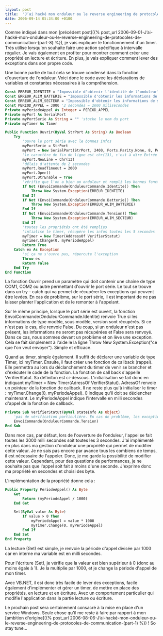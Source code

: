```yaml
---
layout: post
title:  "J’ai hacké mon onduleur ou le reverse engineering de protocoles de communication (part 9)"
date: 2006-09-14 05:34:00 +0100
---
```

Comme indiqué dans mon [précédent post]({% post_url 2006-09-01-J’ai-hacké-mon-onduleur-ou-le-reverse-engineering-de-protocoles-de-communication-(part-8) %}), je vais expliquer le fonctionnement d'un timer. Très utilise lorsqu'on souhaite faire une action spécifique à intervalle régulier. Je vais également en profiter pour montrer comment créer une propriété en lecture et écriture. En plus, je vais expliquer comment lever des exceptions dans son propre code. 

Une bonne partie de tout cela se trouve condensé dans la fonction d'ouverture de l'onduleur. Voici donc le code avec les déclarations de variables et constantes nécessaires à la compréhension. 

```vb
Const ERREUR_IDENTITE = "Impossible d'obtenir l'identité de l'onduleur" 
Const ERREUR_ALIM_BATTERIE = "Impossible d'obtenir les informations de batterie" 
Const ERREUR_ALIM_SECTEUR = "Impossible d'obtenir les informations de secteur" 
Const PERIOD_APPEL = 3000 '2 secondes = 2000 milisecondes 
Private myPeriodeAppel As Integer = PERIOD_APPEL 
Private myPort As SerialPort 
Private myPortSerie As String = "" 'stocke le nom du port 
Private myTimer As Timer 

Public Function Ouvrir(ByVal StrPort As String) As Boolean 
    Try 
        'ouvre le port série avec le bonnes infos 
        myPortSerie = StrPort 
        myPort = New SerialPort(StrPort, 2400, Ports.Parity.None, 8, Ports.StopBits.One) 
        'le caractère de fin de ligne est chr(13), c'est à dire Entrée 
        myPort.NewLine = Chr(13) 
        'délais d'attente de 2 secondes 
        myPort.ReadTimeout = 2000 
        myPort.Open() 
        myPort.DtrEnable = True 
        'vérifie que l'on a bien un onduleur et rempli les bonnes fonctions 
        If Not (EnvoiCommande(OnduleurCommande.Identite)) Then 
            Throw New System.Exception(ERREUR_IDENTITE) 
        End If 
        If Not (EnvoiCommande(OnduleurCommande.Batterie)) Then 
            Throw New System.Exception(ERREUR_ALIM_BATTERIE) 
        End If 
        If Not (EnvoiCommande(OnduleurCommande.Tension)) Then 
            Throw New System.Exception(ERREUR_ALIM_SECTEUR) 
        End If 
        'toutes les propriétés ont été remplies 
        'intialise le timer, récupère les infos toutes les 5 secondes 
        myTimer = New Timer(AddressOf VerifierStatut) 
        myTimer.Change(0, myPeriodeAppel) 
        Return True 
    Catch ex As Exception 
        'si ça ne s'ouvre pas, répercute l'exception 
        Throw ex 
        Return False 
    End Try 
End Function 
```

La fonction Ouvrir prend un paramètre qui doit contenir une chaîne de type COM1, COM2 ou autre permettant d'ouvrir le port série. Le tout se trouve dans un try – catch qui va permet de récupérer les exceptions qui peuvent être levées. En cas de problème, sur le port série, il est important de ne pas laisser planter l'application et de le remonter à l'appelant. 

Sur le même principe, lorsque le port série est ouvert, la fonction EnvoiCommande(OnduleurCommande.Identite) renvoie True si les informations de type modèle, sous modèle, version sont récupérés. Si ce n'est pas le cas, elle renvoie False. Du coup, si un onduleur n'est pas présent, les informations ne seront pas récupérées et False sera renvoyé. Dans ce cas, nous sommes devant un problème et on lève une exception. Cela se fait simplement à l'aide le la ligne Throw New System.Exception("ce que l'on veut envoyer"). Simple et efficace. 

Quand au timer, simple également. Il suffit de déclarer une variable de type Timer, ici myTimer. Ensuite, il faut créer une fonction de callback (rappel). Elle permettra au lors du déclanchement du timer de venir se brancher et d'exécuter le code de la fonction. La fonction de call back s'appelle VerifierStatut. Sa définiton est ci-dessous. L'initialisation se fait donc en indiquant myTimer = New Timer(AdressOf VerifierStatut). AdressOf renvoie un pointeur de la fonction de callback. Il ne reste plus qu'à initialiser le timer : myTimer.Change(0, myPeriodeAppel). 0 indique qu'il doit se déclencher maintenant. Le myPeriodeAppel indique l'intervalle en milli secondes d'appel de la fonction de callback. 

```vb
Private Sub VerifierStatut(ByVal stateInfo As Object) 
    'pas de vérification particulière. En cas de problème, les exceptions sont trappées dans la fonction EnvoiCommande 
    EnvoiCommande(OnduleurCommande.Tension) 
End Sub 
```

Dans mon cas, par défaut, lors de l'ouverture de l'onduleur, l'appel se fait toutes les 3000 milli secondes soit toutes les 3 secondes. J'ai implémenté en plus dans ma gestion d'onduleur une propriété qui permet de modifier cette valeur. Je ne sais pas encore par avance tous les combiens de temps, il est nécessaire de l'appeler. Donc, je me garde la possibilité de modifier cette valeur. Cependant, pour des questions de performances, je ne souhaite pas que l'appel soit fait à moins d'une seconde. J'exprime donc ma propriété en secondes et choisi des byte. 

L'implémentation de la propriété donne cela : 

```vb
Public Property PeriodeAppel() As Byte 
    Get 
        Return (myPeriodeAppel / 1000) 
    End Get 

    Set(ByVal value As Byte) 
        If value > 0 Then 
            myPeriodeAppel = value * 1000 
            myTimer.Change(0, myPeriodeAppel) 
        End If 
    End Set
End Property 
```

La lecture (Get) est simple, je renvoie la période d'appel divisée par 1000 car en interne ma variable est en milli secondes. 

Pour l'écriture (Set), je vérifie que la valeur est bien supérieur à 0 (donc au moins égale à 1). Je la multiplie par 1000, et je change la période d'appel de mon timer. 

Avec VB.NET, il est donc très facile de lever des exceptions, facile également d'implémenter et gérer un timer, de mettre en place des propriétés, en lecture et en écriture. Avec un comportement particulier qui modifie l'application dans la partie lecture ou écriture. 

Le prochain post sera certainement consacré à la mise en place d'un service Windows. Seule chose qu'il me reste à faire par rapport à mon [ambition d'origine]({% post_url 2006-08-06-J’ai-hacké-mon-onduleur-ou-le-reverse-engineering-de-protocoles-de-communication-(part-1) %}) ! So stay tune…


